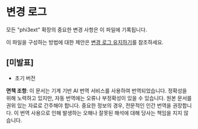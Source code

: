 # 변경 로그

모든 "phi3ext" 확장의 중요한 변경 사항은 이 파일에 기록됩니다.

이 파일을 구성하는 방법에 대한 제안은 [변경 로그 유지하기](http://keepachangelog.com/)를 참조하세요.

## [미발표]

- 초기 버전

**면책 조항**:
이 문서는 기계 기반 AI 번역 서비스를 사용하여 번역되었습니다. 정확성을 위해 노력하고 있지만, 자동 번역에는 오류나 부정확성이 있을 수 있습니다. 원본 문서를 권위 있는 자료로 간주해야 합니다. 중요한 정보의 경우, 전문적인 인간 번역을 권장합니다. 이 번역 사용으로 인해 발생하는 오해나 잘못된 해석에 대해 당사는 책임을 지지 않습니다.